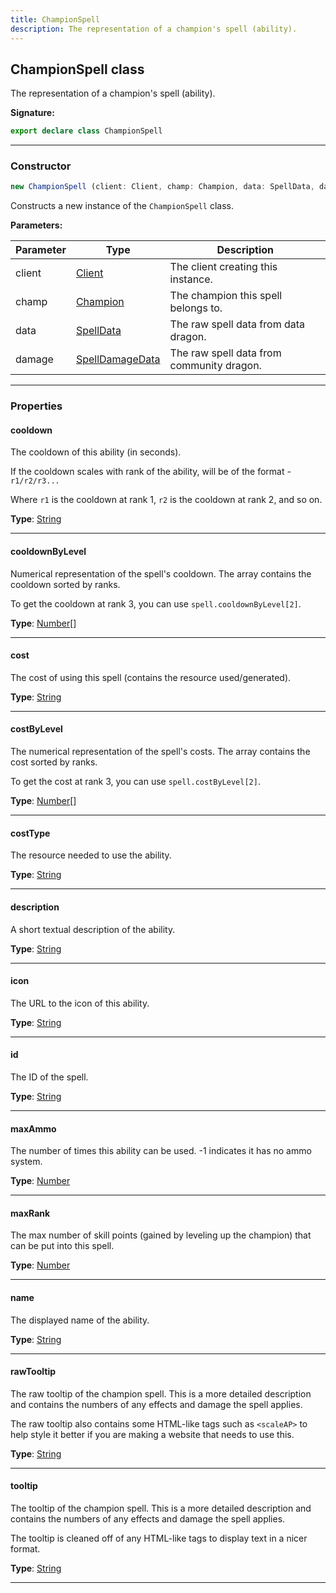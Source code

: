 ```yaml
---
title: ChampionSpell
description: The representation of a champion's spell (ability).
---
```


## ChampionSpell class

The representation of a champion's spell (ability).

**Signature:**

```ts
export declare class ChampionSpell 
```

---

### Constructor

```ts
new ChampionSpell (client: Client, champ: Champion, data: SpellData, damage: SpellDamageData)
```

Constructs a new instance of the `ChampionSpell` class.

**Parameters:**

| Parameter | Type | Description |
| --------- | ---- | ----------- |
| client | [Client](/api/Client.md) | The client creating this instance. |
| champ | [Champion](/api/Champion.md) | The champion this spell belongs to. |
| data | [SpellData](/api/SpellData.md) | The raw spell data from data dragon. |
| damage | [SpellDamageData](/api/SpellDamageData.md) | The raw spell data from community dragon. |
---

### Properties

#### cooldown

The cooldown of this ability (in seconds).


If the cooldown scales with rank of the ability, will be of the format - `r1/r2/r3...`


Where `r1` is the cooldown at rank 1, `r2` is the cooldown at rank 2, and so on.



**Type**: [String](https://developer.mozilla.org/en-US/docs/Web/JavaScript/Reference/Global_Objects/String)

---

#### cooldownByLevel

Numerical representation of the spell's cooldown. The array contains the cooldown sorted by ranks.


To get the cooldown at rank 3, you can use `spell.cooldownByLevel[2]`.



**Type**: [Number](https://developer.mozilla.org/en-US/docs/Web/JavaScript/Reference/Global_Objects/Number)[]

---

#### cost

The cost of using this spell (contains the resource used/generated).



**Type**: [String](https://developer.mozilla.org/en-US/docs/Web/JavaScript/Reference/Global_Objects/String)

---

#### costByLevel

The numerical representation of the spell's costs. The array contains the cost sorted by ranks.


To get the cost at rank 3, you can use `spell.costByLevel[2]`.



**Type**: [Number](https://developer.mozilla.org/en-US/docs/Web/JavaScript/Reference/Global_Objects/Number)[]

---

#### costType

The resource needed to use the ability.



**Type**: [String](https://developer.mozilla.org/en-US/docs/Web/JavaScript/Reference/Global_Objects/String)

---

#### description

A short textual description of the ability.



**Type**: [String](https://developer.mozilla.org/en-US/docs/Web/JavaScript/Reference/Global_Objects/String)

---

#### icon

The URL to the icon of this ability.



**Type**: [String](https://developer.mozilla.org/en-US/docs/Web/JavaScript/Reference/Global_Objects/String)

---

#### id

The ID of the spell.



**Type**: [String](https://developer.mozilla.org/en-US/docs/Web/JavaScript/Reference/Global_Objects/String)

---

#### maxAmmo

The number of times this ability can be used. -1 indicates it has no ammo system.



**Type**: [Number](https://developer.mozilla.org/en-US/docs/Web/JavaScript/Reference/Global_Objects/Number)

---

#### maxRank

The max number of skill points (gained by leveling up the champion) that can be put into this spell.



**Type**: [Number](https://developer.mozilla.org/en-US/docs/Web/JavaScript/Reference/Global_Objects/Number)

---

#### name

The displayed name of the ability.



**Type**: [String](https://developer.mozilla.org/en-US/docs/Web/JavaScript/Reference/Global_Objects/String)

---

#### rawTooltip

The raw tooltip of the champion spell. This is a more detailed description and contains the numbers of any effects and damage the spell applies.


The raw tooltip also contains some HTML-like tags such as `<scaleAP>` to help style it better if you are making a website that needs to use this.



**Type**: [String](https://developer.mozilla.org/en-US/docs/Web/JavaScript/Reference/Global_Objects/String)

---

#### tooltip

The tooltip of the champion spell. This is a more detailed description and contains the numbers of any effects and damage the spell applies.


The tooltip is cleaned off of any HTML-like tags to display text in a nicer format.



**Type**: [String](https://developer.mozilla.org/en-US/docs/Web/JavaScript/Reference/Global_Objects/String)

---

